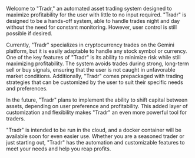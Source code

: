 Welcome to "Tradr," an automated asset trading system designed to maximize profitability for the user with little to no input required. "Tradr" is designed to be a hands-off system, able to handle trades night and day without the need for constant monitoring. However, user control is still possible if desired.

Currently, "Tradr" specializes in cryptocurrency trades on the Gemini platform, but it is easily adaptable to handle any stock symbol or currency. One of the key features of "Tradr" is its ability to minimize risk while still maximizing profitability. The system avoids trades during strong, long-term sell or buy signals, ensuring that the user is not caught in unfavorable market conditions. Additionally, "Tradr" comes prepackaged with trading strategies that can be customized by the user to suit their specific needs and preferences.

In the future, "Tradr" plans to implement the ability to shift capital between assets, depending on user preference and profitability. This added layer of customization and flexibility makes "Tradr" an even more powerful tool for traders.

"Tradr" is intended to be run in the cloud, and a docker container will be available soon for even easier use. Whether you are a seasoned trader or just starting out, "Tradr" has the automation and customizable features to meet your needs and help you reap profits.